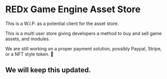 # REDx Game Engine Asset Store

This is a W.I.P. as a potential client for the asset store.

This is a multi user store giving developers a method
to buy and sell game assets, and modules.

We are still working on a proper payment solution, 
possibly Paypal, Stripe, or a NFT style token. 🤑

## We will keep this updated.


